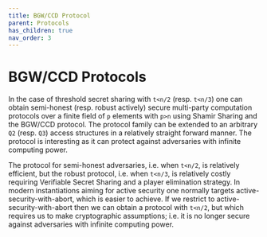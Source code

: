 ```yaml
---
title: BGW/CCD Protocol
parent: Protocols
has_children: true
nav_order: 3
---
```


# BGW/CCD Protocols

In the case of threshold secret sharing with `t<n/2` (resp. `t<n/3`) one can obtain semi-honest (resp. robust actively) secure multi-party computation protocols over a finite field of `p` elements with `p>n` using Shamir Sharing and the BGW/CCD protocol. The protocol family can be extended to an arbitrary `Q2` (resp. `Q3`) access structures in a relatively straight forward manner. The protocol is interesting as it can protect against adversaries with infinite computing power.

The protocol for semi-honest adversaries, i.e. when `t<n/2`, is relatively efficient, but the robust protocol, i.e. when `t<n/3`, is relatively costly requiring Verifiable Secret Sharing and a player elimination strategy. In modern instantiations aiming for active security one normally targets active-security-with-abort, which is easier to achieve.  If we restrict to active-security-with-abort then we can obtain a protocol with `t<n/2`, but which requires us to make cryptographic assumptions; i.e. it is no longer secure against adversaries with infinite computing power.
